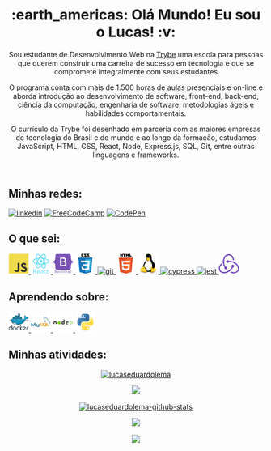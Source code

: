 <header>
    <h1 align="center">:earth_americas: Olá Mundo! Eu sou o Lucas! :v:</h1>
    <div>
      <p>Sou estudante de Desenvolvimento Web na <a href="https://betrybe.com/">Trybe</a> uma escola para pessoas que querem construir uma carreira de sucesso em tecnologia e que se compromete integralmente com seus estudantes</p>
      <p>O programa conta com mais de 1.500 horas de aulas presenciais e on-line e aborda introdução ao desenvolvimento de software, front-end, back-end, ciência da computação, engenharia de software, metodologias ágeis e habilidades comportamentais.</p>
      <p>O currículo da Trybe foi desenhado em parceria com as maiores empresas de tecnologia do Brasil e do mundo e ao longo da formação, estudamos JavaScript, HTML, CSS, React, Node, Express.js, SQL, Git, entre outras linguagens e frameworks.</p>
    </div>
</header>

<section>
    <h2>Minhas redes:</h2>
    <a href="https://www.linkedin.com/in/lucas-eduardo-m-alves/"><img src="https://static-exp1.licdn.com/sc/h/akt4ae504epesldzj74dzred8" alt="linkedin"></a>
    <a href="https://www.freecodecamp.org/lucaseduardolema"><img width="60px" src="https://styles.redditmedia.com/t5_34mfx/styles/communityIcon_odbxo8lc3tv41.png" alt="FreeCodeCamp"></a>
    <a href="https://codepen.io/lucaseduardolema"><img width="60px" src="https://cpwebassets.codepen.io/assets/favicon/favicon-aec34940fbc1a6e787974dcd360f2c6b63348d4b1f4e06c77743096d55480f33.ico" alt="CodePen"></a>
</section>

<section>
    <h2 align="left">O que sei:</h2>
    <p><a href="https://developer.mozilla.org/en-US/docs/Web/JavaScript" target="_blank" rel="noreferrer"> <img src="https://raw.githubusercontent.com/devicons/devicon/master/icons/javascript/javascript-original.svg" alt="javascript" width="40" height="40"/> <a href="https://reactjs.org/" target="_blank" rel="noreferrer"> <img src="https://raw.githubusercontent.com/devicons/devicon/master/icons/react/react-original-wordmark.svg" alt="react" width="40" height="40"/> </a> <a href="https://getbootstrap.com" target="_blank" rel="noreferrer"> <img src="https://raw.githubusercontent.com/devicons/devicon/master/icons/bootstrap/bootstrap-plain-wordmark.svg" alt="bootstrap" width="40" height="40"/> </a> <a href="https://www.w3schools.com/css/" target="_blank" rel="noreferrer"> <img src="https://raw.githubusercontent.com/devicons/devicon/master/icons/css3/css3-original-wordmark.svg" alt="css3" width="40" height="40"/> </a> <a href="https://git-scm.com/" target="_blank" rel="noreferrer"> <img src="https://www.vectorlogo.zone/logos/git-scm/git-scm-icon.svg" alt="git" width="40" height="40"/> </a> <a href="https://www.w3.org/html/" target="_blank" rel="noreferrer"> <img src="https://raw.githubusercontent.com/devicons/devicon/master/icons/html5/html5-original-wordmark.svg" alt="html5" width="40" height="40"/> </a> <a href="https://www.linux.org/" target="_blank" rel="noreferrer"> <img src="https://raw.githubusercontent.com/devicons/devicon/master/icons/linux/linux-original.svg" alt="linux" width="40" height="40"/> </a> <a href="https://www.cypress.io" target="_blank" rel="noreferrer"> <img src="https://raw.githubusercontent.com/simple-icons/simple-icons/6e46ec1fc23b60c8fd0d2f2ff46db82e16dbd75f/icons/cypress.svg" alt="cypress" width="40" height="40"/> </a> <a href="https://jestjs.io" target="_blank" rel="noreferrer"> <img src="https://www.vectorlogo.zone/logos/jestjsio/jestjsio-icon.svg" alt="jest" width="40" height="40"/> </a><a href="https://redux.js.org" target="_blank" rel="noreferrer"> <img src="https://raw.githubusercontent.com/devicons/devicon/master/icons/redux/redux-original.svg" alt="redux" width="40" height="40"/> </a></p>
</section>

<section>
    <h2 align="left">Aprendendo sobre:</h2>
    <p align="left"> <a href="https://www.docker.com/" target="_blank" rel="noreferrer"> <img src="https://raw.githubusercontent.com/devicons/devicon/master/icons/docker/docker-original-wordmark.svg" alt="docker" width="40" height="40"/> </a>   </a>  <a href="https://www.mysql.com/" target="_blank" rel="noreferrer"> <img src="https://raw.githubusercontent.com/devicons/devicon/master/icons/mysql/mysql-original-wordmark.svg" alt="mysql" width="40" height="40"/> </a> <a href="https://nodejs.org" target="_blank" rel="noreferrer"> <img src="https://raw.githubusercontent.com/devicons/devicon/master/icons/nodejs/nodejs-original-wordmark.svg" alt="nodejs" width="40" height="40"/> </a> <a href="https://www.python.org" target="_blank" rel="noreferrer"> <img src="https://raw.githubusercontent.com/devicons/devicon/master/icons/python/python-original.svg" alt="python" width="40" height="40"/> </a> </p>
</section>

<section>
    <h2>Minhas atividades:</h2>
    <div align="center">
        <a href="https://github.com/lucaseduardolema/">
            <p><img src="https://github-profile-trophy.vercel.app/?username=lucaseduardolema" alt="lucaseduardolema" /></p>
            <p><img src="https://activity-graph.herokuapp.com/graph?username=lucaseduardolema&custom_title=Lucas%20Contribution%20Graph&theme=react-dark&hide_border=false&line=d1a01f&point=c58545)"></p>
            <p><img src="https://github-readme-stats.vercel.app/api?username=lucaseduardolema&show_icons=true&theme=radical" alt="lucaseduardolema-github-stats"></p>
            <p><img src="https://github-readme-stats.vercel.app/api/top-langs/?username=lucaseduardolema&layout=compact&show_icons=true&theme=dark"></p>
        </a>
    </div>
</section>

<footer>
    <div align="center">
        <img src="https://komarev.com/ghpvc/?username=lucaseduardolema">
    </div>
</footer>
<!--
**lucaseduardolema/lucaseduardolema** is a ✨ _special_ ✨ repository because its `README.md` (this file) appears on your GitHub profile.

Here are some ideas to get you started:

- 🔭 I’m currently working on ...
- 🌱 I’m currently learning ...
- 👯 I’m looking to collaborate on ...
- 🤔 I’m looking for help with ...
- 💬 Ask me about ...
- 📫 How to reach me: ...
- 😄 Pronouns: ...
- ⚡ Fun fact: ...
-->
